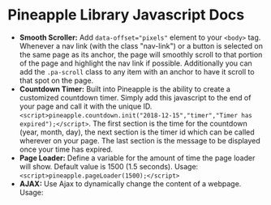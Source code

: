 # Pineapple Library Javascript Docs

- **Smooth Scroller:** Add `data-offset="pixels"` element to your `<body>` tag. Whenever a nav link (with the class "nav-link") or a button is selected on the same page as its anchor, the page will smoothly scroll to that portion of the page and highlight the nav link if possible. Additionally you can add the `.pa-scroll` class to any item with an anchor to have it scroll to that spot on the page.
- **Countdown Timer:** Built into Pineapple is the ability to create a customized countdown timer. Simply add this javascript to the end of your page and call it with the unique ID. `<script>pineapple.countdown.init("2018-12-15","timer","Timer has expired");</script>`. The first section is the time for the countdown (year, month, day), the next section is the timer id which can be called wherever on your page. The last section is the message to be displayed once your time has expired.
- **Page Loader:** Define a variable for the amount of time the page loader will show. Default value is 1500 (1.5 seconds). Usage: `<script>pineapple.pageLoader(1500);</script>`
- **AJAX:** Use Ajax to dynamically change the content of a webpage. Usage: <!-- TODO: ADD SYNTAX -->
